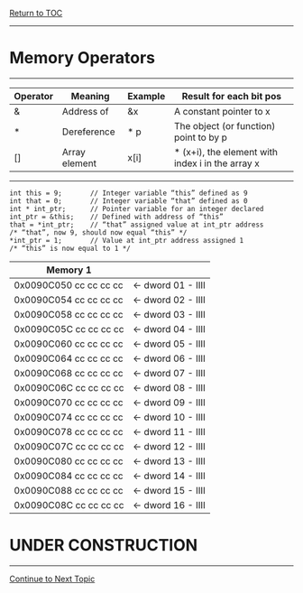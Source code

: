 <a href="https://github.com/CyberTrainingUSAF/05-C-Programming/blob/master/00-Table-of-Contents.md" rel="Return to TOC"> Return to TOC </a>

---

# Memory Operators

---

  
 |Operator | Meaning | Example | Result for each bit pos
-------- | ------- | ------- | -----------------------
 | & | Address of | &x | A constant pointer to x
 | * | Dereference | * p | The object (or function) point to by p
 | [] | Array element | x[i] | * (x+i), the element with index i in the array x

---

```
int this = 9;		// Integer variable “this” defined as 9
int that = 0;		// Integer variable “that” defined as 0
int * int_ptr;		// Pointer variable for an integer declared 
int_ptr = &this;	// Defined with address of “this”
that = *int_ptr;	// “that” assigned value at int_ptr address
/* “that”, now 9, should now equal “this” */
*int_ptr = 1;		// Value at int_ptr address assigned 1
/* “this” is now equal to 1 */ 
```

| Memory 1| |
|-------- | -------------|
| 0x0090C050 cc cc cc cc | <- dword 01 - IIII |
| 0x0090C054 cc cc cc cc | <- dword 02 - IIII |
| 0x0090C058 cc cc cc cc | <- dword 03 - IIII |
| 0x0090C05C cc cc cc cc | <- dword 04 - IIII |
| 0x0090C060 cc cc cc cc | <- dword 05 - IIII |
| 0x0090C064 cc cc cc cc | <- dword 06 - IIII |
| 0x0090C068 cc cc cc cc | <- dword 07 - IIII |
| 0x0090C06C cc cc cc cc | <- dword 08 - IIII |
| 0x0090C070 cc cc cc cc | <- dword 09 - IIII |
| 0x0090C074 cc cc cc cc | <- dword 10 - IIII |
| 0x0090C078 cc cc cc cc | <- dword 11 - IIII |
| 0x0090C07C cc cc cc cc | <- dword 12 - IIII |
| 0x0090C080 cc cc cc cc | <- dword 13 - IIII |
| 0x0090C084 cc cc cc cc | <- dword 14 - IIII |
| 0x0090C088 cc cc cc cc | <- dword 15 - IIII |
| 0x0090C08C cc cc cc cc | <- dword 16 - IIII |
















# UNDER CONSTRUCTION
---

<a href="https://github.com/CyberTrainingUSAF/05-C-Programming/blob/master/11_Pointers_Arrays/06_double-pointers.md" rel="Continue to Next Topic"> Continue to Next Topic </a>
